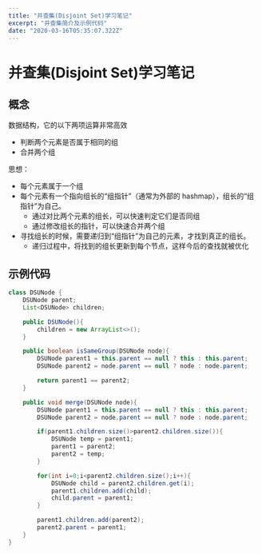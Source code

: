 ```yaml
---
title: "并查集(Disjoint Set)学习笔记"
excerpt: "并查集简介及示例代码"
date: "2020-03-16T05:35:07.322Z"
---
```


# 并查集(Disjoint Set)学习笔记

## 概念

数据结构，它的以下两项运算非常高效

- 判断两个元素是否属于相同的组
- 合并两个组

思想：

- 每个元素属于一个组
- 每个元素有一个指向组长的“组指针”（通常为外部的 hashmap），组长的“组指针”为自己。
  - 通过对比两个元素的组长，可以快速判定它们是否同组
  - 通过修改组长的指针，可以快速合并两个组
- 寻找组长的时候，需要递归到“组指针”为自己的元素，才找到真正的组长。
  - 递归过程中，将找到的组长更新到每个节点，这样今后的查找就被优化

## 示例代码

```java
class DSUNode {
    DSUNode parent;
    List<DSUNode> children;

    public DSUNode(){
        children = new ArrayList<>();
    }

    public boolean isSameGroup(DSUNode node){
        DSUNode parent1 = this.parent == null ? this : this.parent;
        DSUNode parent2 = node.parent == null ? node : node.parent;

        return parent1 == parent2;
    }

    public void merge(DSUNode node){
        DSUNode parent1 = this.parent == null ? this : this.parent;
        DSUNode parent2 = node.parent == null ? node : node.parent;

        if(parent1.children.size()>parent2.children.size()){
            DSUNode temp = parent1;
            parent1 = parent2;
            parent2 = temp;
        }

        for(int i=0;i<parent2.children.size();i++){
            DSUNode child = parent2.children.get(i);
            parent1.children.add(child);
            child.parent = parent1;
        }

        parent1.children.add(parent2);
        parent2.parent = parent1;
    }
}
```
